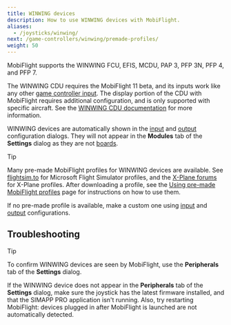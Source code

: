 ```yaml
---
title: WINWING devices
description: How to use WINWING devices with MobiFlight.
aliases:
  - /joysticks/winwing/
next: /game-controllers/winwing/premade-profiles/
weight: 50
---
```


<!-- Markdownlint doesn't know about consecutive GitHub tip blocks -->
<!-- markdownlint-disable MD028-->

MobiFlight supports the WINWING FCU, EFIS, MCDU, PAP 3, PFP 3N, PFP 4, and PFP 7.

The WINWING CDU requires the MobiFlight 11 beta, and its inputs work like any other [game controller input](/game-controllers/configuring-input/). The display portion of the CDU with MobiFlight requires additional configuration, and is only supported with specific aircraft. See the [WINWING CDU documentation](/game-controllers/winwing/winwing-cdu/) for more information.

WINWING devices are automatically shown in the [input](/game-controllers/configuring-input/) and [output](/game-controllers/configuring-output/) configuration dialogs. They will not appear in the **Modules** tab of the **Settings** dialog as they are not [boards](/boards/).

> [!TIP]
> Many pre-made MobiFlight profiles for WINWING devices are available. See [flightsim.to](https://flightsim.to/discover/winwing) for Microsoft Flight Simulator profiles, and the [X-Plane forums](https://forums.x-plane.org/index.php?/search/&q=winwing&quick=1) for X-Plane profiles. After downloading a profile, see the [Using pre-made MobiFlight profiles](/game-controllers/winwing/premade-profiles/) page for instructions on how to use them.
>
> If no pre-made profile is available, make a custom one using [input](/game-controllers/configuring-input/) and [output](/game-controllers/configuring-output/) configurations.

## Troubleshooting

> [!TIP]
> To confirm WINWING devices are seen by MobiFlight, use the **Peripherals** tab of the **Settings** dialog.

If the WINWING device does not appear in the **Peripherals** tab of the **Settings** dialog, make sure the joystick has the latest firmware installed, and that the SIMAPP PRO application isn't running. Also, try restarting MobiFlight: devices plugged in after MobiFlight is launched are not automatically detected.
